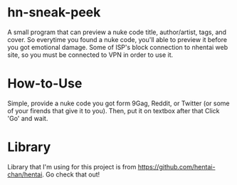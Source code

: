 # hn-sneak-peek
A small program that can preview a nuke code title, author/artist, tags, and cover. So everytime you found a nuke code, you'll able to preview it before you got emotional damage. Some of ISP's block connection to nhentai web site, so you must be connected to VPN in order to use it.

# How-to-Use
Simple, provide a nuke code you got form 9Gag, Reddit, or Twitter (or some of your firends that give it to you). Then, put it on textbox after that Click 'Go' and wait.

# Library
Library that I'm using for this project is from https://github.com/hentai-chan/hentai. Go check that out!
